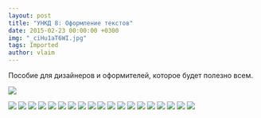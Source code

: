 ```yaml
---
layout: post
title: "УНКД 8: Оформление текстов"
date: 2015-02-23 00:00:00 +0300
img: "_ciHu1aT6WI.jpg"
tags: Imported
author: vlaim
---
```


Пособие для дизайнеров и оформителей, которое будет полезно всем.

[![](/blog/assets/img/_ciHu1aT6WI.jpg)](/blog/assets/img/_ciHu1aT6WI.jpg)

[![](/blog/assets/img/vVcZcK-b55o.jpg)](/blog/assets/img/vVcZcK-b55o.jpg)
[![](/blog/assets/img/ppZh5UwbX7I.jpg)](/blog/assets/img/ppZh5UwbX7I.jpg)
[![](/blog/assets/img/0dR8XCU3wdY.jpg)](/blog/assets/img/0dR8XCU3wdY.jpg)
[![](/blog/assets/img/AnilTU6S6y4.jpg)](/blog/assets/img/AnilTU6S6y4.jpg)
[![](/blog/assets/img/AnilTU6S6y4.jpg)](/blog/assets/img/AnilTU6S6y4.jpg)
[![](/blog/assets/img/9UWkSH4Ia8Y.jpg)](/blog/assets/img/9UWkSH4Ia8Y.jpg)
[![](/blog/assets/img/XqB4dk-XWM4.jpg)](/blog/assets/img/XqB4dk-XWM4.jpg)
[![](/blog/assets/img/Z1ooLUjHyqM.jpg)](/blog/assets/img/Z1ooLUjHyqM.jpg)
[![](/blog/assets/img/FThdHoiqfcE.jpg)](/blog/assets/img/FThdHoiqfcE.jpg)
[![](/blog/assets/img/2RyBrcRoUww.jpg)](/blog/assets/img/2RyBrcRoUww.jpg)
[![](/blog/assets/img/CY-vp7teOPw.jpg)](/blog/assets/img/CY-vp7teOPw.jpg)
[![](/blog/assets/img/VsvSNiiZ7Mk.jpg)](/blog/assets/img/VsvSNiiZ7Mk.jpg)
[![](/blog/assets/img/neq1C_fxV_U.jpg)](/blog/assets/img/neq1C_fxV_U.jpg)
[![](/blog/assets/img/zTtxlWSDnCk.jpg)](/blog/assets/img/zTtxlWSDnCk.jpg)
[![](/blog/assets/img/eMXq4-FbeyU.jpg)](/blog/assets/img/eMXq4-FbeyU.jpg)
[![](/blog/assets/img/VR2W-a8qr08.jpg)](/blog/assets/img/VR2W-a8qr08.jpg)
[![](/blog/assets/img/OQs2Yu3fL_M.jpg)](/blog/assets/img/OQs2Yu3fL_M.jpg)
[![](/blog/assets/img/dPE4NM0oj0Y.jpg)](/blog/assets/img/dPE4NM0oj0Y.jpg)
[![](/blog/assets/img/2bsJAl4xcH0.jpg)](/blog/assets/img/2bsJAl4xcH0.jpg)